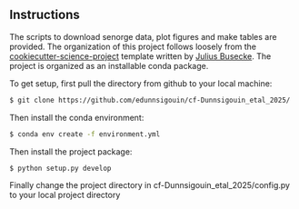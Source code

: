 Instructions
-------------
The scripts to download senorge data, plot figures and make tables are provided. The organization of this project follows loosely from the [cookiecutter-science-project](https://github.com/jbusecke/cookiecutter-science-project) template written by [Julius Busecke](http://jbusecke.github.io/). The project is organized as an installable conda package.

To get setup, first pull the directory from github to your local machine:

``` bash
$ git clone https://github.com/edunnsigouin/cf-Dunnsigouin_etal_2025/
```

Then install the conda environment:

``` bash
$ conda env create -f environment.yml
```

Then install the project package:

``` bash
$ python setup.py develop
```

Finally change the project directory in cf-Dunnsigouin_etal_2025/config.py to your local project directory